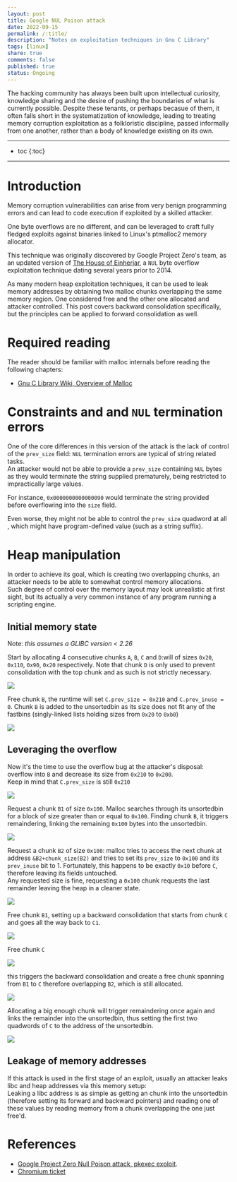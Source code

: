 ```yaml
---
layout: post
title: Google NUL Poison attack
date: 2022-09-15
permalink: /:title/
description: "Notes on exploitation techniques in Gnu C Library"
tags: [linux]
share: true
comments: false
published: true
status: Ongoing
---
```


The hacking community has always been built upon intellectual curiosity,
knowledge sharing and the desire of pushing the boundaries of what is
currently possible. Despite these tenants, or perhaps becasue of them, it
often falls short in the systematization of knowledge, leading to treating
memory corruption exploitation as a folkloristic discipline, passed informally
from one another, rather than a body of knowledge existing on its own.


---
* toc
{:toc}
---


# Introduction

Memory corruption vulnerabilities can arise from very benign programming
errors and can lead to code execution if exploited by a skilled attacker.  

One byte overflows are no different, and can be leveraged to craft fully
fledged exploits against binaries linked to Linux's ptmalloc2 memory allocator.  

This technique was originally discovered by Google Project Zero's team, as an
updated version of [The House of Einherjar](https://github.com/umbum/pwn-archive/blob/master/how2heap/house_of_einherjar.c),
a `NUL` byte overflow exploitation technique dating several years prior to 2014.  

As many modern heap exploitation techniques, it can be used to leak memory
addresses by obtaining two malloc chunks overlapping the same memory region.
One considered free and the other one allocated and attacker controlled. This
post covers backward consolidation specifically, but the principles can be
applied to forward consolidation as well.

# Required reading

The reader should be familiar with malloc internals before reading the following chapters:

- [Gnu C Library Wiki, Overview of Malloc](https://sourceware.org/glibc/wiki/MallocInternals)

# Constraints and and `NUL` termination errors

One of the core differences in this version of the attack is the lack of
control of the `prev_size` field:
`NUL` termination errors are typical of string related tasks.  
An attacker would not be able to provide a `prev_size` containing `NUL` bytes
as they would terminate the string supplied prematurely, being restricted to
impractically large values.

For instance, `0x0000000000000090` would terminate the string
provided before overflowing into the `size` field.

Even worse, they might not be able to control the `prev_size` quadword at all
, which might have program-defined value (such as a string suffix).


# Heap manipulation

In order to achieve its goal, which is creating two overlapping chunks, an
attacker needs to be able to somewhat control memory allocations.  
Such degree of control over the memory layout may look unrealistic at first
sight, but its actually a very common instance of any program running a
scripting engine.

## Initial memory state

Note: _this assumes a GLIBC version < 2.26_

Start by allocating 4 consecutive chunks `A`, `B`, `C` and `D`:will of sizes
`0x20`, `0x110`, `0x90`, `0x20` respectively. Note that chunk `D` is only used
to prevent consolidation with the top chunk and as such is not strictly necessary.

![](/assets/img/posts/glibc-research/null-poison-starting-heap-1.png)

Free chunk `B`, the runtime will set `C.prev_size = 0x210` and `C.prev_inuse =
0`. Chunk `B` is added to the unsortedbin as its size does not fit any of the
fastbins (singly-linked lists holding sizes from `0x20` to `0xb0`)

![](/assets/img/posts/glibc-research/null-poison-starting-heap-2.png)

## Leveraging the overflow

Now it's the time to use the overflow bug at the attacker's disposal:
overflow into `B` and decrease its size from `0x210` to `0x200`.  
Keep in mind that `C.prev_size` is still `0x210`

![](/assets/img/posts/glibc-research/null-poison-starting-heap-3.png)

Request a chunk `B1` of size `0x100`. Malloc searches through its unsortedbin
for a block of size greater than or equal to `0x100`.
Finding chunk `B`, it triggers remaindering, linking the remaining `0x100`
bytes into the unsortedbin.

![](/assets/img/posts/glibc-research/null-poison-starting-heap-4.png)

Request a chunk `B2` of size `0x100`: malloc tries to access the next chunk at
address `&B2+chunk_size(B2)` and tries to set its `prev_size` to `0x100` and
its `prev_inuse` bit to 1. Fortunately, this happens to be exactly `0x10`
before `C`, therefore leaving its fields untouched.  
Any requested size is fine, requesting a `0x100` chunk requests the last
remainder leaving the heap in a cleaner state.

![](/assets/img/posts/glibc-research/null-poison-starting-heap-5.png)

Free chunk `B1`, setting up a backward consolidation that starts from chunk
`C` and goes all the way back to `C1`.  

![](/assets/img/posts/glibc-research/null-poison-starting-heap-6.png)

Free chunk `C` 

![](/assets/img/posts/glibc-research/null-poison-starting-heap-7.png)

this triggers the backward consolidation and create a free chunk spanning from
`B1` to `C` therefore overlapping `B2`, which is still allocated.

![](/assets/img/posts/glibc-research/null-poison-starting-heap-8.png)

Allocating a big enough chunk will trigger remaindering once again and links
the remainder into the unsortedbin, thus setting the first two quadwords of `C`
to the address of the unsortedbin.

![](/assets/img/posts/glibc-research/null-poison-starting-heap-9.png)

## Leakage of memory addresses

If this attack is used in the first stage of an exploit, usually an attacker
leaks libc and heap addresses via this memory setup:  
Leaking a libc address is as simple as getting an chunk into the unsortedbin
(therefore setting its forward and backward pointers) and reading one of these
values by reading memory from a chunk overlapping the one just free'd.


# References

- [Google Project Zero Null Poison attack, pkexec exploit](https://googleprojectzero.blogspot.com/2014/08/the-poisoned-nul-byte-2014-edition.html).
- [Chromium ticket](https://bugs.chromium.org/p/project-zero/issues/detail?id=96&redir=1)

